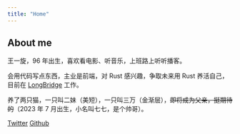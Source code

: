 ```yaml
---
title: "Home"
---
```


## About me

王一旋，96 年出生，喜欢看电影、听音乐，上班路上听听播客。

会用代码写点东西，主业是前端，对 Rust 感兴趣，争取未来用 Rust 养活自己，目前在 <a href="https://longbridge.com/" target="_blank">LongBridge</a> 工作。

养了两只猫，一只叫二妹（美短），一只叫三万（金渐层），~~即将成为父亲，挺期待的~~（2023 年 7 月出生，小名叫七七，是个帅哥）。

<a href="https://twitter.com/madcodelife" target="_blank">Twitter</a>
<a href="https://github.com/madcodelife" target="_blank">Github</a>
